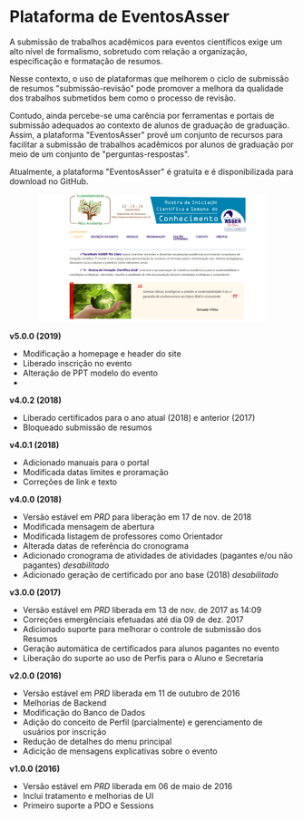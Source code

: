 # Plataforma de EventosAsser

A submissão de trabalhos acadêmicos para eventos científicos exige um alto nível de formalismo, sobretudo com relação a organização, especificação e formatação de resumos. 

Nesse contexto, o uso de plataformas que melhorem o ciclo de submissão de resumos "submissão-revisão" pode promover a melhora da qualidade dos trabalhos submetidos bem como o processo de revisão. 

Contudo, ainda percebe-se uma carência por ferramentas e portais de submissão adequados ao contexto de alunos de graduação de graduação. Assim, a plataforma "EventosAsser" provê um conjunto de recursos para facilitar a submissão de trabalhos acadêmicos por alunos de graduação por meio de um conjunto de "perguntas-respostas". 

Atualmente, a plataforma "EventosAsser" é gratuita e é disponibilizada para download no GitHub.

<p align="center">
  <img width="400" src="eventosasser.png" alt="Screenshot"/>
</p>

**v5.0.0 (2019)**
   - Modificação a homepage e header do site
   - Liberado inscrição no evento
   - Alteração de PPT modelo do evento
   - 


**v4.0.2 (2018)**
   - Liberado certificados para o ano atual (2018) e anterior (2017)
   - Bloqueado submissão de resumos 

**v4.0.1 (2018)**
   - Adicionado manuais para o portal
   - Modificada datas limites e proramação
   - Correções de link e texto


**v4.0.0 (2018)**
   - Versão estável em *PRD* para liberação em 17 de nov. de 2018
   - Modificada mensagem de abertura
   - Modificada listagem de professores como Orientador
   - Alterada datas de referência do cronograma
   - Adicionado cronograma de atividades de atividades (pagantes e/ou não pagantes) _desabilitado_
   - Adicionado geração de certificado por ano base (2018) _desabilitado_

**v3.0.0 (2017)**
   - Versão estável em *PRD* liberada em 13 de nov. de 2017 as 14:09
   - Correções emergênciais efetuadas até dia 09 de dez. 2017
   - Adicionado suporte para melhorar o controle de submissão dos Resumos
   - Geração automática de certificados para alunos pagantes no evento
   - Liberação do suporte ao uso de Perfis para o Aluno e Secretaria

**v2.0.0 (2016)**
   - Versão estável em *PRD* liberada em 11 de outubro de 2016
   - Melhorias de Backend
   - Modificação do Banco de Dados
   - Adição do conceito de Perfil (parcialmente) e gerenciamento de usuários por inscrição
   - Redução de detalhes do menu principal
   - Adicição de mensagens explicativas sobre o evento

**v1.0.0 (2016)**
   - Versão estável em *PRD* liberada em 06 de maio de 2016   
   - Inclui tratamento e melhorias de UI
   - Primeiro suporte a PDO e Sessions
